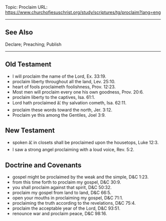Topic: Proclaim
URL: https://www.churchofjesuschrist.org/study/scriptures/tg/proclaim?lang=eng

---

## See Also

Declare; Preaching; Publish

---

## Old Testament

- I will proclaim the name of the Lord, Ex. 33:19.
- proclaim liberty throughout all the land, Lev. 25:10.
- heart of fools proclaimeth foolishness, Prov. 12:23.
- Most men will proclaim every one his own goodness, Prov. 20:6.
- proclaim liberty to the captives, Isa. 61:1.
- Lord hath proclaimed â¦ thy salvation cometh, Isa. 62:11.
- proclaim these words toward the north, Jer. 3:12.
- Proclaim ye this among the Gentiles, Joel 3:9.

## New Testament

- spoken â¦ in closets shall be proclaimed upon the housetops, Luke 12:3.
- I saw a strong angel proclaiming with a loud voice, Rev. 5:2.

## Doctrine and Covenants

- gospel might be proclaimed by the weak and the simple, D&C 1:23.
- from this time forth to proclaim my gospel, D&C 30:9.
- you shall proclaim against that spirit, D&C 50:32.
- proclaim my gospel from land to land, D&C 66:5.
- open your mouths in proclaiming my gospel, D&C 71:1.
- proclaiming the truth according to the revelations, D&C 75:4.
- proclaim the acceptable year of the Lord, D&C 93:51.
- renounce war and proclaim peace, D&C 98:16.

